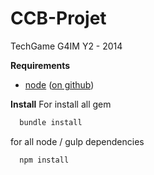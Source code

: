 CCB-Projet
==========

TechGame G4IM Y2 - 2014


**Requirements**

* [node](http://nodejs.org) ([on github](https://github.com/joyent/node))


**Install**
For install all gem
``` Bash
  bundle install
```
for all node / gulp dependencies
``` Bash
  npm install
```